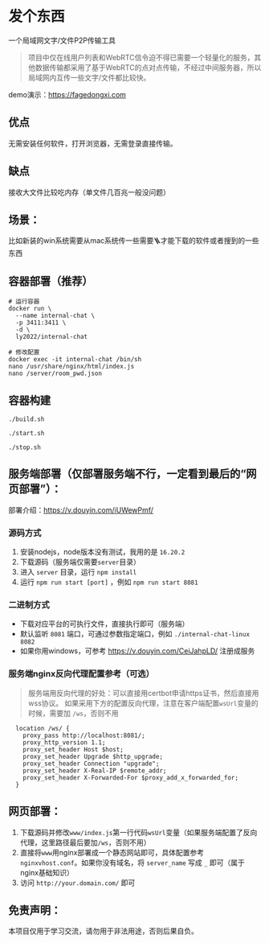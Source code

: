 # 发个东西
一个局域网文字/文件P2P传输工具
> 项目中仅在线用户列表和WebRTC信令迫不得已需要一个轻量化的服务，其他数据传输都采用了基于WebRTC的点对点传输，不经过中间服务器，所以局域网内互传一些文字/文件都比较快。

demo演示：https://fagedongxi.com

## 优点
无需安装任何软件，打开浏览器，无需登录直接传输。

## 缺点
接收大文件比较吃内存（单文件几百兆一般没问题）

## 场景：
比如新装的win系统需要从mac系统传一些需要🪜才能下载的软件或者搜到的一些东西

## 容器部署（推荐）
```shell
# 运行容器
docker run \
  --name internal-chat \
  -p 3411:3411 \
  -d \
  ly2022/internal-chat
  
# 修改配置
docker exec -it internal-chat /bin/sh
nano /usr/share/nginx/html/index.js
nano /server/room_pwd.json
```

## 容器构建
```shell
./build.sh

./start.sh

./stop.sh
```

## 服务端部署（仅部署服务端不行，一定看到最后的“网页部署”）：
部署介绍：https://v.douyin.com/iUWewPmf/

### 源码方式
1. 安装nodejs，node版本没有测试，我用的是 `16.20.2`
2. 下载源码（服务端仅需要`server`目录）
3. 进入 `server` 目录，运行 `npm install`
4. 运行 `npm run start [port]` ，例如 `npm run start 8081`

### 二进制方式
* 下载对应平台的可执行文件，直接执行即可（服务端）
* 默认监听 `8081` 端口，可通过参数指定端口，例如 `./internal-chat-linux 8082`
* 如果你用windows，可参考 https://v.douyin.com/CeiJahpLD/ 注册成服务

### 服务端nginx反向代理配置参考（可选）
> 服务端用反向代理的好处：可以直接用certbot申请https证书，然后直接用wss协议。
> 如果采用下方的配置反向代理，注意在客户端配置`wsUrl`变量的时候，需要加 `/ws`，否则不用
```
  location /ws/ {
    proxy_pass http://localhost:8081/;
    proxy_http_version 1.1;
    proxy_set_header Host $host;
    proxy_set_header Upgrade $http_upgrade;
    proxy_set_header Connection "upgrade";
    proxy_set_header X-Real-IP $remote_addr;
    proxy_set_header X-Forwarded-For $proxy_add_x_forwarded_for;
  }
```

## 网页部署：
1. 下载源码并修改`www/index.js`第一行代码`wsUrl`变量（如果服务端配置了反向代理，这里路径最后要加`/ws`，否则不用）
2. 直接将`www`用nginx部署成一个静态网站即可，具体配置参考 `nginxvhost.conf`。如果你没有域名，将 `server_name` 写成 `_` 即可（属于nginx基础知识）
3. 访问 `http://your.domain.com/` 即可

## 免责声明：
本项目仅用于学习交流，请勿用于非法用途，否则后果自负。
